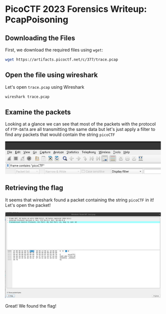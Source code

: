 # PicoCTF 2023 Forensics Writeup: PcapPoisoning

## Downloading the Files
First, we download the required files using `wget`:

```bash
wget https://artifacts.picoctf.net/c/377/trace.pcap
```

## Open the file using wireshark

Let's open `trace.pcap` using Wireshark
```bash
wireshark trace.pcap
```

## Examine the packets

Looking at a glance we can see that most of the packets with the protocol of `FTP-DATA` are all transmitting the same data but let's just apply a filter to find any packets that would contain the string `picoCTF`

<img src="screenshots/filter.png">

## Retrieving the flag
It seems that wireshark found a packet containing the string `picoCTF` in it! Let's open the packet!

<img src="screenshots/flag.png">

Great! We found the flag!
